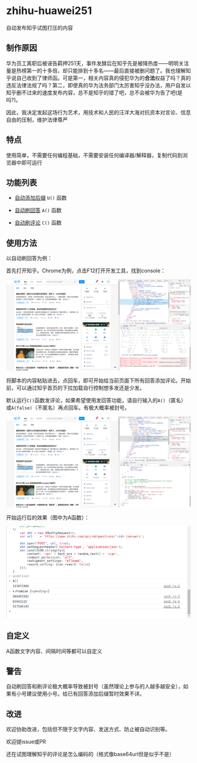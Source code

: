 # zhihu-huawei251
自动发布知乎试图打压的内容


## 制作原因
华为员工离职后被诬告羁押251天，事件发酵后在知乎先是被降热度——明明关注量是热榜第一的十多倍，却只能排到十多名——最后直接被删问题了。我也理解知乎说自己收到了律师函。可是第一，相关内容真的侵犯华为的**合法**权益了吗？真的违反法律法规了吗？第二，即使真的华为法务部门太厉害知乎没办法，用户自发以知乎删不过来的速度发布内容，总不是知乎的错了吧，总不会被华为告了吧(是吗?)。

因此，我决定发起这场行为艺术，用技术和人民的汪洋大海对抗资本对言论、信息自由的压制，维护法律尊严

## 特点
使用简单，不需要任何编程基础，不需要安装任何编译器/解释器，复制代码到浏览器中即可运行

## 功能列表
+ [自动添加后缀](https://github.com/zhihu-huawei251/zhihu-huawei251/blob/master/add_suff.js) ``U()`` 函数

+ [自动刷回答](https://github.com/zhihu-huawei251/zhihu-huawei251/blob/master/zhihu_huawei251.js) ``A()`` 函数

+ [自动刷评论](https://github.com/zhihu-huawei251/zhihu-huawei251/blob/master/zhihu_huawei251.js) ``C()`` 函数

## 使用方法
以自动刷回答为例：

首先打开知乎。Chrome为例，点击F12打开开发工具，找到console：

![](cons1.png)

将脚本的内容粘贴进去，点回车，即可开始给当前页面下所有回答添加评论。开始前，可以通过知乎首页的下拉加载自行控制想多发还是少发。

默认运行``C()``函数发评论，如果希望使用发回答功能，请自行输入的``A()``（匿名）或``A(false)``（不匿名）再点回车。有极大概率被封号。

![](cons3.png)

开始运行后的效果（图中为A函数）：

![](run.png)

## 自定义
A函数文字内容、间隔时间等都可以自定义



## 警告

自动刷回答和刷评论极大概率导致被封号（虽然理论上参与的人越多越安全），如果有小号建议使用小号。给已有回答添加后缀暂时效果不详。



## 改进

欢迎协助改进，包括但不限于文字内容、发送方式、防止被自动识别等。

欢迎提issue或PR

还在试图理解知乎的评论是怎么编码的（格式像base64url但是似乎不是）

